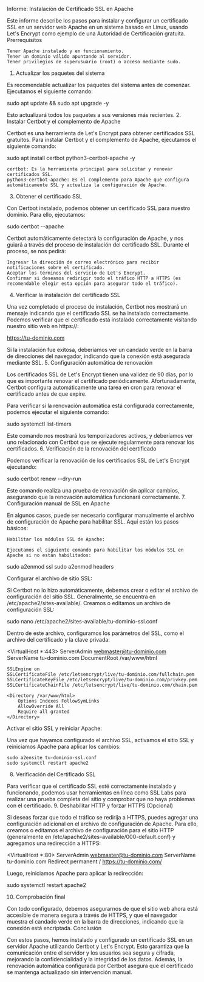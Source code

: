 Informe: Instalación de Certificado SSL en Apache

Este informe describe los pasos para instalar y configurar un certificado SSL en un servidor web Apache en un sistema basado en Linux, usando Let's Encrypt como ejemplo de una Autoridad de Certificación gratuita.
Prerrequisitos

    Tener Apache instalado y en funcionamiento.
    Tener un dominio válido apuntando al servidor.
    Tener privilegios de superusuario (root) o acceso mediante sudo.

1. Actualizar los paquetes del sistema

Es recomendable actualizar los paquetes del sistema antes de comenzar. Ejecutamos el siguiente comando:

sudo apt update && sudo apt upgrade -y

Esto actualizará todos los paquetes a sus versiones más recientes.
2. Instalar Certbot y el complemento de Apache

Certbot es una herramienta de Let's Encrypt para obtener certificados SSL gratuitos. Para instalar Certbot y el complemento de Apache, ejecutamos el siguiente comando:

sudo apt install certbot python3-certbot-apache -y

    certbot: Es la herramienta principal para solicitar y renovar certificados SSL.
    python3-certbot-apache: Es el complemento para Apache que configura automáticamente SSL y actualiza la configuración de Apache.

3. Obtener el certificado SSL

Con Certbot instalado, podemos obtener un certificado SSL para nuestro dominio. Para ello, ejecutamos:

sudo certbot --apache

Certbot automáticamente detectará la configuración de Apache, y nos guiará a través del proceso de instalación del certificado SSL. Durante el proceso, se nos pedirá:

    Ingresar la dirección de correo electrónico para recibir notificaciones sobre el certificado.
    Aceptar los términos del servicio de Let's Encrypt.
    Confirmar si deseamos redirigir todo el tráfico HTTP a HTTPS (es recomendable elegir esta opción para asegurar todo el tráfico).

4. Verificar la instalación del certificado SSL

Una vez completado el proceso de instalación, Certbot nos mostrará un mensaje indicando que el certificado SSL se ha instalado correctamente. Podemos verificar que el certificado está instalado correctamente visitando nuestro sitio web en https://:

https://tu-dominio.com

Si la instalación fue exitosa, deberíamos ver un candado verde en la barra de direcciones del navegador, indicando que la conexión está asegurada mediante SSL.
5. Configuración automática de renovación

Los certificados SSL de Let's Encrypt tienen una validez de 90 días, por lo que es importante renovar el certificado periódicamente. Afortunadamente, Certbot configura automáticamente una tarea en cron para renovar el certificado antes de que expire.

Para verificar si la renovación automática está configurada correctamente, podemos ejecutar el siguiente comando:

sudo systemctl list-timers

Este comando nos mostrará los temporizadores activos, y deberíamos ver uno relacionado con Certbot que se ejecute regularmente para renovar los certificados.
6. Verificación de la renovación del certificado

Podemos verificar la renovación de los certificados SSL de Let's Encrypt ejecutando:

sudo certbot renew --dry-run

Este comando realiza una prueba de renovación sin aplicar cambios, asegurando que la renovación automática funcionará correctamente.
7. Configuración manual de SSL en Apache

En algunos casos, puede ser necesario configurar manualmente el archivo de configuración de Apache para habilitar SSL. Aquí están los pasos básicos:

    Habilitar los módulos SSL de Apache:

    Ejecutamos el siguiente comando para habilitar los módulos SSL en Apache si no están habilitados:

sudo a2enmod ssl
sudo a2enmod headers

Configurar el archivo de sitio SSL:

Si Certbot no lo hizo automáticamente, debemos crear o editar el archivo de configuración del sitio SSL. Generalmente, se encuentra en /etc/apache2/sites-available/. Creamos o editamos un archivo de configuración SSL:

sudo nano /etc/apache2/sites-available/tu-dominio-ssl.conf

Dentro de este archivo, configuramos los parámetros del SSL, como el archivo del certificado y la clave privada:

<VirtualHost *:443>
    ServerAdmin webmaster@tu-dominio.com
    ServerName tu-dominio.com
    DocumentRoot /var/www/html

    SSLEngine on
    SSLCertificateFile /etc/letsencrypt/live/tu-dominio.com/fullchain.pem
    SSLCertificateKeyFile /etc/letsencrypt/live/tu-dominio.com/privkey.pem
    SSLCertificateChainFile /etc/letsencrypt/live/tu-dominio.com/chain.pem

    <Directory /var/www/html>
        Options Indexes FollowSymLinks
        AllowOverride All
        Require all granted
    </Directory>
</VirtualHost>

Activar el sitio SSL y reiniciar Apache:

Una vez que hayamos configurado el archivo SSL, activamos el sitio SSL y reiniciamos Apache para aplicar los cambios:

    sudo a2ensite tu-dominio-ssl.conf
    sudo systemctl restart apache2

8. Verificación del Certificado SSL

Para verificar que el certificado SSL esté correctamente instalado y funcionando, podemos usar herramientas en línea como SSL Labs para realizar una prueba completa del sitio y comprobar que no haya problemas con el certificado.
9. Deshabilitar HTTP y forzar HTTPS (Opcional)

Si deseas forzar que todo el tráfico se redirija a HTTPS, puedes agregar una configuración adicional en el archivo de configuración de Apache. Para ello, creamos o editamos el archivo de configuración para el sitio HTTP (generalmente en /etc/apache2/sites-available/000-default.conf) y agregamos una redirección a HTTPS:

<VirtualHost *:80>
    ServerAdmin webmaster@tu-dominio.com
    ServerName tu-dominio.com
    Redirect permanent / https://tu-dominio.com/
</VirtualHost>

Luego, reiniciamos Apache para aplicar la redirección:

sudo systemctl restart apache2

10. Comprobación final

Con todo configurado, debemos asegurarnos de que el sitio web ahora está accesible de manera segura a través de HTTPS, y que el navegador muestra el candado verde en la barra de direcciones, indicando que la conexión está encriptada.
Conclusión

Con estos pasos, hemos instalado y configurado un certificado SSL en un servidor Apache utilizando Certbot y Let's Encrypt. Esto garantiza que la comunicación entre el servidor y los usuarios sea segura y cifrada, mejorando la confidencialidad y la integridad de los datos. Además, la renovación automática configurada por Certbot asegura que el certificado se mantenga actualizado sin intervención manual.
